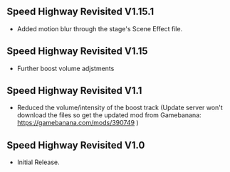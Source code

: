 ## Speed Highway Revisited V1.15.1
- Added motion blur through the stage's Scene Effect file.

## Speed Highway Revisited V1.15
- Further boost volume adjstments

## Speed Highway Revisited V1.1
- Reduced the volume/intensity of the boost track (Update server won't download the files so get the updated mod from Gamebanana: https://gamebanana.com/mods/390749 )

## Speed Highway Revisited V1.0
- Initial Release.
